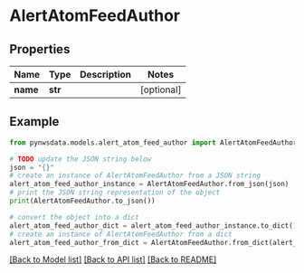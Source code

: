 # AlertAtomFeedAuthor


## Properties

Name | Type | Description | Notes
------------ | ------------- | ------------- | -------------
**name** | **str** |  | [optional] 

## Example

```python
from pynwsdata.models.alert_atom_feed_author import AlertAtomFeedAuthor

# TODO update the JSON string below
json = "{}"
# create an instance of AlertAtomFeedAuthor from a JSON string
alert_atom_feed_author_instance = AlertAtomFeedAuthor.from_json(json)
# print the JSON string representation of the object
print(AlertAtomFeedAuthor.to_json())

# convert the object into a dict
alert_atom_feed_author_dict = alert_atom_feed_author_instance.to_dict()
# create an instance of AlertAtomFeedAuthor from a dict
alert_atom_feed_author_from_dict = AlertAtomFeedAuthor.from_dict(alert_atom_feed_author_dict)
```
[[Back to Model list]](../README.md#documentation-for-models) [[Back to API list]](../README.md#documentation-for-api-endpoints) [[Back to README]](../README.md)


